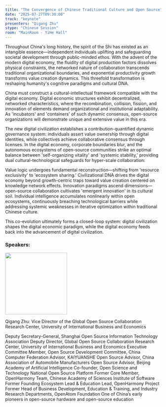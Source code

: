 ```yaml
---
title: "The Convergence of Chinese Traditional Culture and Open Source"
date: "2025-07-27T09:30:00"
track: "keynote"
presenters: "Qigang Zhu"
stype: "Chinese Session"
room: "MainRoom - YiHe Hall"
---
```


Throughout China's long history, the spirit of the Shi  has existed as an intangible essence—independent individuals uplifting and safeguarding societal development through public-minded ethos. With the advent of the modern digital economy, the fluidity of digital production factors dissolves physical constraints, the networked nature of collaboration transcends traditional organizational boundaries, and exponential productivity growth transforms value creation dynamics. This threefold transformation is reshaping humanity's cognitive paradigms and cultural DNA.

China must construct a cultural-intellectual framework compatible with the digital economy. Digital economic structures exhibit decentralized, networked characteristics, where the recombination, collision, fission, and innovation of elements demand organizational and institutional adaptability. As 'incubators' and 'containers' of such dynamic consensus, open-source organizations will demonstrate unique and extensive value in this era.

The new digital civilization establishes a contribution-quantified dynamic governance system: individuals assert value ownership through digital identities, while collectives achieve collaborative consensus through licenses. In the digital economy, corporate boundaries blur, and the autonomous ecosystems of open-source communities strike an optimal balance between 'self-organizing vitality' and 'systemic stability,' providing dual cultural-technological safeguards for hyper-scale collaboration:

Value logic undergoes fundamental reconstruction—shifting from 'resource exclusivity' to 'ecosystem sharing.' Civilizational DNA drives the digital economy beyond growth-centric traps toward value creation centered on knowledge network effects.
Innovation paradigms ascend dimensions—open-source collaboration cultivates 'emergent innovation' in its cultural soil. Individual intelligence accumulates nonlinearly within open ecosystems, continuously breaching technological barriers while addressing systemic weaknesses in iterative optimization within traditional Chinese culture.

This co-evolution ultimately forms a closed-loop system: digital civilization shapes the digital economic paradigm, while the digital economy feeds back into the advancement of digital civilization.

### Speakers:


<img src="https://sessionize.com/image/6591-400o400o1-GnAuCi7bbkTH3Bxk6i2Qcr.jpg" width="200" /><br/>

Qigang Zhu: Vice Director of the Global Open Source Collaboration Research Center, University of International Business and Economics

Deputy Secretary-General, Shanghai Open Source Information Technology Association Deputy Director, Global Open Source Collaboration Research Center, University of International Business and Economics Executive Committee Member, Open Source Development Committee, China Computer Federation
Advisor, KAIYUANSHE Open Source Advisor, China Association of Automobile Manufacturers Open Source Advisor, Beijing Academy of Artificial Intelligence Co-founder, Open Science and Technology National Open Source Platform Former Core Member, OpenHarmony Team, Chinese Academy of Sciences Institute of Software Former Founding Ecosystem Lead & Education Lead, OpenHarmony Project Former Head of Business Development, Education & Training, and Industry Research Departments, OpenAtom Foundation One of China’s early pioneers in open-source hardware and open-source education